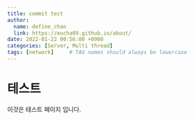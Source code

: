 ```yaml
---
title: commit test
author:
  name: define_chan
  link: https://eucha09.github.io/about/
date: 2022-01-22 00:56:00 +0900
categories: [Server, Multi thread]
tags: [network]     # TAG names should always be lowercase
---
```


# 테스트

이것은 테스트 페이지 입니다.
